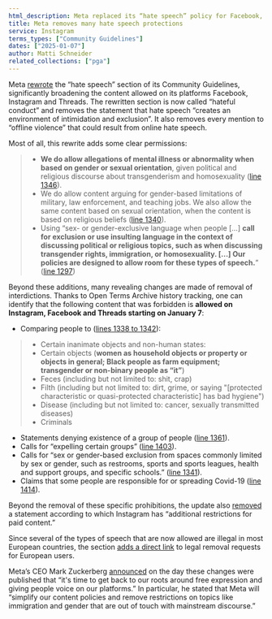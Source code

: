 ```yaml
---
html_description: Meta replaced its “hate speech” policy for Facebook, Instagram and Threads by a “hateful conduct” policy, explicitly allowing many forms of insults and gender-exclusive language.
title: Meta removes many hate speech protections
service: Instagram
terms_types: ["Community Guidelines"]
dates: ["2025-01-07"]
author: Matti Schneider
related_collections: ["pga"]
---
```


Meta [rewrote](https://github.com/OpenTermsArchive/pga-versions/commit/a90e9d276cda1ca23878fd2b2df7cc066d549c20) the “hate speech” section of its Community Guidelines, significantly broadening the content allowed on its platforms Facebook, Instagram and Threads. The rewritten section is now called “hateful conduct” and removes the statement that hate speech “creates an environment of intimidation and exclusion”. It also removes every mention to “offline violence” that could result from online hate speech.

Most of all, this rewrite adds some clear permissions:

> - **We do allow allegations of mental illness or abnormality when based on gender or sexual orientation**, given political and religious discourse about transgenderism and homosexuality ([line 1346](https://github.com/OpenTermsArchive/pga-versions/commit/a90e9d276cda1ca23878fd2b2df7cc066d549c20#diff-dd1aecfa753374588d9e40f891e39f556b365ad800c9713ef398255bc906aad0R1346)).
> - We do allow content arguing for gender-based limitations of military, law enforcement, and teaching jobs. We also allow the same content based on sexual orientation, when the content is based on religious beliefs ([line 1340](https://github.com/OpenTermsArchive/pga-versions/commit/a90e9d276cda1ca23878fd2b2df7cc066d549c20#diff-dd1aecfa753374588d9e40f891e39f556b365ad800c9713ef398255bc906aad0R1340)).
> - Using “sex- or gender-exclusive language when people […] **call for exclusion or use insulting language in the context of discussing political or religious topics, such as when discussing transgender rights, immigration, or homosexuality. […] Our policies are designed to allow room for these types of speech.**” ([line 1297](https://github.com/OpenTermsArchive/pga-versions/commit/a90e9d276cda1ca23878fd2b2df7cc066d549c20#diff-dd1aecfa753374588d9e40f891e39f556b365ad800c9713ef398255bc906aad0R1297))

Beyond these additions, many revealing changes are made of removal of interdictions. Thanks to Open Terms Archive history tracking, one can identify that the following content that was forbidden is **allowed on Instagram, Facebook and Threads starting on January 7**:

- Comparing people to ([lines 1338 to 1342](https://github.com/OpenTermsArchive/pga-versions/commit/a90e9d276cda1ca23878fd2b2df7cc066d549c20#diff-dd1aecfa753374588d9e40f891e39f556b365ad800c9713ef398255bc906aad0L1338-L1342)):
>
> - Certain inanimate objects and non-human states:
> - Certain objects (**women as household objects or property or objects in general; Black people as farm equipment; transgender or non-binary people as “it”**)
> - Feces (including but not limited to: shit, crap)
> - Filth (including but not limited to: dirt, grime, or saying "\[protected characteristic or quasi-protected characteristic\] has bad hygiene")
> - Disease (including but not limited to: cancer, sexually transmitted diseases)
> - Criminals
>
- Statements denying existence of a group of people ([line 1361](https://github.com/OpenTermsArchive/pga-versions/commit/a90e9d276cda1ca23878fd2b2df7cc066d549c20#diff-dd1aecfa753374588d9e40f891e39f556b365ad800c9713ef398255bc906aad0L1361)).
- Calls for “expelling certain groups” ([line 1403](https://github.com/OpenTermsArchive/pga-versions/commit/a90e9d276cda1ca23878fd2b2df7cc066d549c20#diff-dd1aecfa753374588d9e40f891e39f556b365ad800c9713ef398255bc906aad0L1403)).
- Calls for “sex or gender-based exclusion from spaces commonly limited by sex or gender, such as restrooms, sports and sports leagues, health and support groups, and specific schools.” ([line 1341](https://github.com/OpenTermsArchive/pga-versions/commit/a90e9d276cda1ca23878fd2b2df7cc066d549c20#diff-dd1aecfa753374588d9e40f891e39f556b365ad800c9713ef398255bc906aad0R1341)).
- Claims that some people are responsible for or spreading Covid-19 ([line 1414](https://github.com/OpenTermsArchive/pga-versions/commit/a90e9d276cda1ca23878fd2b2df7cc066d549c20#diff-dd1aecfa753374588d9e40f891e39f556b365ad800c9713ef398255bc906aad0L1414)).

Beyond the removal of these specific prohibitions, the update also [removed](https://github.com/OpenTermsArchive/pga-versions/commit/a90e9d276cda1ca23878fd2b2df7cc066d549c20#diff-dd1aecfa753374588d9e40f891e39f556b365ad800c9713ef398255bc906aad0L1317) a statement according to which Instagram has “additional restrictions for paid content.”

Since several of the types of speech that are now allowed are illegal in most European countries, the section [adds a direct link](https://github.com/OpenTermsArchive/pga-versions/commit/a90e9d276cda1ca23878fd2b2df7cc066d549c20#diff-dd1aecfa753374588d9e40f891e39f556b365ad800c9713ef398255bc906aad0R1364) to legal removal requests for European users.

Meta’s CEO Mark Zuckerberg [announced](https://www.threads.net/@zuck/post/DEhgYx4JbEG) on the day these changes were published that “it's time to get back to our roots around free expression and giving people voice on our platforms.” In particular, he stated that Meta will “simplify our content policies and remove restrictions on topics like immigration and gender that are out of touch with mainstream discourse.”
